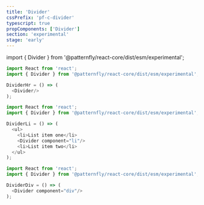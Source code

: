 ```yaml
---
title: 'Divider'
cssPrefix: 'pf-c-divider'
typescript: true 
propComponents: ['Divider']
section: 'experimental'
stage: 'early'
---
```

import { Divider } from '@patternfly/react-core/dist/esm/experimental';

```js title=Using-hr-(default)
import React from 'react';
import { Divider } from '@patternfly/react-core/dist/esm/experimental';

DividerHr = () => (
  <Divider/>
);
```

```js title=Using-li
import React from 'react';
import { Divider } from '@patternfly/react-core/dist/esm/experimental';

DividerLi = () => (
  <ul>
    <li>List item one</li>
    <Divider component="li"/>
    <li>List item two</li>
  </ul>
);
```

```js title=Using-div
import React from 'react';
import { Divider } from '@patternfly/react-core/dist/esm/experimental';

DividerDiv = () => (
  <Divider component="div"/>
);
```

